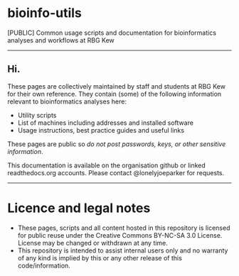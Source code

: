 # bioinfo-utils
[PUBLIC] Common usage scripts and documentation for bioinformatics analyses and workflows at RBG Kew

---

## Hi.
These pages are collectively maintained by staff and students at RBG Kew for their own reference. They contain (some) of the following information relevant to bioinformatics analyses here:
* Utility scripts
* List of machines including addresses and installed software
* Usage instructions, best practice guides and useful links

These pages are public so *do not post _passwords_, _keys_, or _other sensitive information_*.

This documentation is available on the organisation github or linked readthedocs.org accounts. Please contact @lonelyjoeparker for requests.

---

# Licence and legal notes
* These pages, scripts and all content hosted in this repository is licensed for public reuse under the Creative Commons BY-NC-SA 3.0 License. License may be changed or withdrawn at any time. 
* This repository is intended to assist internal users only and no warranty of any kind is implied by this or any other release of this code/information.
